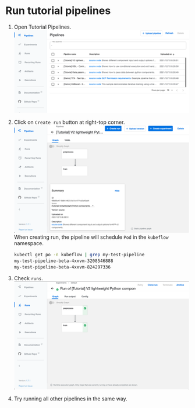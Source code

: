 # Run tutorial pipelines

1. Open Tutorial Pipelines.
    ![](pipelines.png)
1. Click on `Create run` button at right-top corner.
    ![](tutorial-pipeline.png)
    When creating run, the pipeline will schedule `Pod` in the `kubeflow` namespace.

    ```bash
    kubectl get po -n kubeflow | grep my-test-pipeline
    my-test-pipeline-beta-4xxvm-3208546888                              0/2     Completed   0          11m
    my-test-pipeline-beta-4xxvm-824297336                               0/2     Completed   0          12m
    ```

1. Check `runs`.
    ![](tutorial-pipeline-run.png)
1. Try running all other pipelines in the same way.
